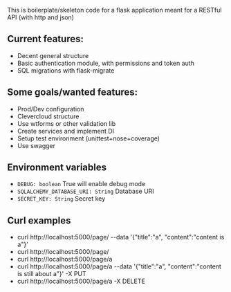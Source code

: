 This is boilerplate/skeleton code for a flask application meant for a RESTful API (with http and json)

## Current features:

 * Decent general structure
 * Basic authentication module, with permissions and token auth
 * SQL migrations with flask-migrate

## Some goals/wanted features:

 * Prod/Dev configuration
 * Clevercloud structure
 * Use wtforms or other validation lib
 * Create services and implement DI
 * Setup test environment (unittest+nose+coverage)
 * Use swagger

## Environment variables

 * `DEBUG: boolean` True will enable debug mode
 * `SQLALCHEMY_DATABASE_URI: String` Database URI
 * `SECRET_KEY: String` Secret key

## Curl examples

 * curl http://localhost:5000/page/ --data '{"title":"a", "content":"content is a"}'
 * curl http://localhost:5000/page/
 * curl http://localhost:5000/page/a
 * curl http://localhost:5000/page/a --data '{"title":"a", "content":"content is still about a"}' -X PUT
 * curl http://localhost:5000/page/a -X DELETE
